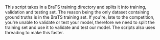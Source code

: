 This script takes in a BraTS training directory 
and splits it into training, validation and testing
set. The reason being the only dataset containing 
ground truths is in the BraTS training set. If you're, 
late to the competition, you're unable to validate or
test your model, therefore we need to split the training
set and use it to validate and test our model. The scripts 
also uses threading to make this faster. 